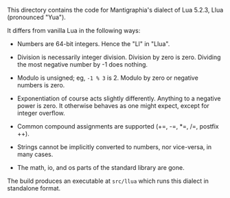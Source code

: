 This directory contains the code for Mantigraphia's dialect of Lua 5.2.3, Llua
(pronounced "Yua").

It differs from vanilla Lua in the following ways:

- Numbers are 64-bit integers. Hence the "Ll" in "Llua".

- Division is necessarily integer division. Division by zero is zero. Dividing
  the most negative number by -1 does nothing.

- Modulo is unsigned; eg, `-1 % 3` is 2. Modulo by zero or negative numbers is
  zero.

- Exponentiation of course acts slightly differently. Anything to a negative
  power is zero. It otherwise behaves as one might expect, except for integer
  overflow.

- Common compound assignments are supported (+=, -=, *=, /=, postfix ++).

- Strings cannot be implicitly converted to numbers, nor vice-versa, in many
  cases.

- The math, io, and os parts of the standard library are gone.

The build produces an executable at `src/llua` which runs this dialect in
standalone format.
